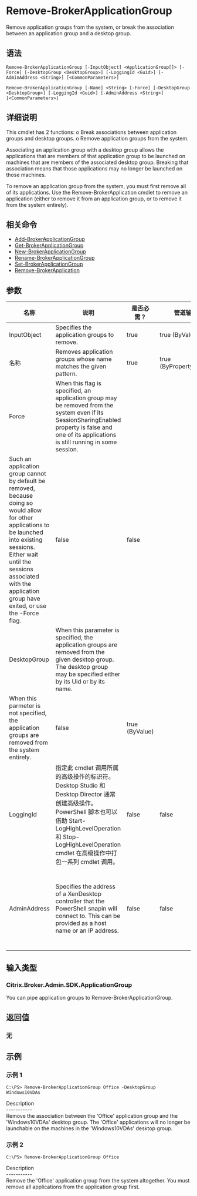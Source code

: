 # Remove-BrokerApplicationGroup

Remove application groups from the system, or break the association between an application group and a desktop group.

## 语法

    Remove-BrokerApplicationGroup [-InputObject] <ApplicationGroup[]> [-Force] [-DesktopGroup <DesktopGroup>] [-LoggingId <Guid>] [-AdminAddress <String>] [<CommonParameters>]
    
    Remove-BrokerApplicationGroup [-Name] <String> [-Force] [-DesktopGroup <DesktopGroup>] [-LoggingId <Guid>] [-AdminAddress <String>] [<CommonParameters>]
    

## 详细说明

This cmdlet has 2 functions: o Break associations between application groups and desktop groups. o Remove application groups from the system.

Associating an application group with a desktop group allows the applications that are members of that application group to be launched on machines that are members of the associated desktop group. Breaking that association means that those applications may no longer be launched on those machines.

To remove an application group from the system, you must first remove all of its applications. Use the Remove-BrokerApplication cmdlet to remove an application (either to remove it from an application group, or to remove it from the system entirely).

## 相关命令

- [Add-BrokerApplicationGroup](Add-BrokerApplicationGroup.html)
- [Get-BrokerApplicationGroup](Get-BrokerApplicationGroup.html)
- [New-BrokerApplicationGroup](New-BrokerApplicationGroup.html)
- [Rename-BrokerApplicationGroup](Rename-BrokerApplicationGroup.html)
- [Set-BrokerApplicationGroup](Set-BrokerApplicationGroup.html)
- [Remove-BrokerApplication](Remove-BrokerApplication.html)

## 参数

| 名称           | 说明                                                                                                                                                                                                                                                                                                                                                                                                                                                                | 是否必需？ | 管道输入                  | 默认值                                                                                    |
| ------------ | ----------------------------------------------------------------------------------------------------------------------------------------------------------------------------------------------------------------------------------------------------------------------------------------------------------------------------------------------------------------------------------------------------------------------------------------------------------------- | ----- | --------------------- | -------------------------------------------------------------------------------------- |
| InputObject  | Specifies the application groups to remove.                                                                                                                                                                                                                                                                                                                                                                                                                       | true  | true (ByValue)        |                                                                                        |
| 名称           | Removes application groups whose name matches the given pattern.                                                                                                                                                                                                                                                                                                                                                                                                  | true  | true (ByPropertyName) |                                                                                        |
| Force        | When this flag is specified, an application group may be removed from the system even if its SessionSharingEnabled property is false and one of its applications is still running in some session.  
Such an application group cannot by default be removed, because doing so would allow for other applications to be launched into existing sessions. Either wait until the sessions associated with the application group have exited, or use the -Force flag. | false | false                 |                                                                                        |
| DesktopGroup | When this parameter is specified, the application groups are removed from the given desktop group. The desktop group may be specified either by its Uid or by its name.  
When this parmeter is not specified, the application groups are removed from the system entirely.                                                                                                                                                                                       | false | true (ByValue)        |                                                                                        |
| LoggingId    | 指定此 cmdlet 调用所属的高级操作的标识符。 Desktop Studio 和 Desktop Director 通常创建高级操作。 PowerShell 脚本也可以借助 Start-LogHighLevelOperation 和 Stop-LogHighLevelOperation cmdlet 在高级操作中打包一系列 cmdlet 调用。                                                                                                                                                                                                                                                                                   | false | false                 |                                                                                        |
| AdminAddress | Specifies the address of a XenDesktop controller that the PowerShell snapin will connect to. This can be provided as a host name or an IP address.                                                                                                                                                                                                                                                                                                                | false | false                 | Localhost. Once a value is provided by any cmdlet, this value will become the default. |

## 输入类型

### Citrix.Broker.Admin.SDK.ApplicationGroup

You can pipe application groups to Remove-BrokerApplicationGroup.

## 返回值

### 无

## 示例

### 示例 1

    C:\PS> Remove-BrokerApplicationGroup Office -DesktopGroup Windows10VDAs
    

Description  
\---\---\-----  
Remove the association between the 'Office' application group and the 'Windows10VDAs' desktop group. The 'Office' applications will no longer be launchable on the machines in the 'Windows10VDAs' desktop group.

### 示例 2

    C:\PS> Remove-BrokerApplicationGroup Office
    

Description  
\---\---\-----  
Remove the 'Office' application group from the system altogether. You must remove all applications from the application group first.